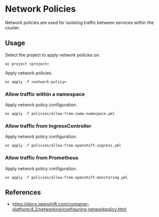# Network Policies

Network policies are used for isolating traffic between services within the cluster.

## Usage

Select the project to apply network policies on.

```
oc project <project>
```

Apply network policies.

```
oc apply -f <network-policy>
```

### Allow traffic within a namespace

Apply network policy configuration.

```
oc apply -f policies/allow-from-same-namespace.yml
```

### Allow traffic from IngressController

Apply network policy configuration.

```
oc apply -f policies/allow-from-openshift-ingress.yml
```

### Allow traffic from Prometheus

Apply network policy configuration.

```
oc apply -f policies/allow-from-openshift-monitoring.yml
```

## References

- https://docs.openshift.com/container-platform/4.2/networking/configuring-networkpolicy.html
